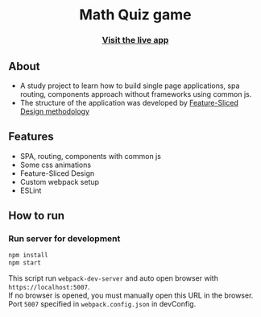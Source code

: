 <h1 align="center">Math Quiz game</h1>
<h3 align="center">
    <a href="https://slice312.github.io/zeon-module-2_MathQuiz/">Visit the live app</a>
</h3>

## About
- A study project to learn how to build single page applications, spa routing, components approach without frameworks using common js.
- The structure of the application was developed by [Feature-Sliced Design methodology](https://feature-sliced.design/en/)

## Features
- SPA, routing, components with common js
- Some css animations
- Feature-Sliced Design
- Custom webpack setup
- ESLint

## How to run
### Run server for development
```sh
npm install
npm start
```
This script run `webpack-dev-server` and auto open browser with `https://localhost:5007`.  
If no browser is opened, you must manually open this URL in the browser.  
Port `5007` specified in `webpack.config.json` in devConfig.
